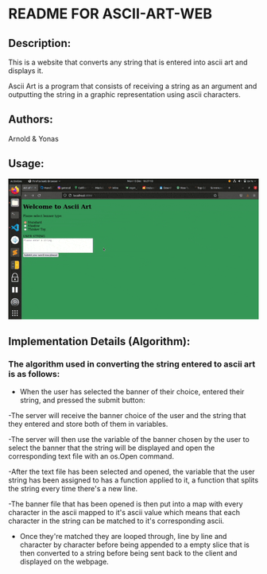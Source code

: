 # README FOR ASCII-ART-WEB
## Description:

This is a website that converts any string that is entered into ascii art and displays it.

Ascii Art is a program that consists of receiving a string as an argument and outputting the string in a graphic representation using ascii characters.

## Authors:

Arnold & Yonas

## Usage:

![This is a gif of the usage](usage.gif)



## Implementation Details (Algorithm):

### The algorithm used in converting the string entered to ascii art is as follows:


- When the user has selected the banner of their choice, entered their string, and pressed the submit button:

-The server will receive the banner choice of the user and the string that they entered and store both of them in variables.

-The server will then use the variable of the banner chosen by the user to select the banner that the string will be displayed and open the corresponding text file with an os.Open command.

-After the text file has been selected and opened, the variable that the user string has been assigned to has a function applied to it, a function that splits the string every time there's a new line.

-The banner file that has been opened is then put into a map with every character in the ascii mapped to it's ascii value which means that each character in the string can be matched to it's corresponding ascii.

- Once they're matched they are looped through, line by line and character by character before being appended to a empty slice that is then converted to a string before being sent back to the client and displayed on the webpage.


